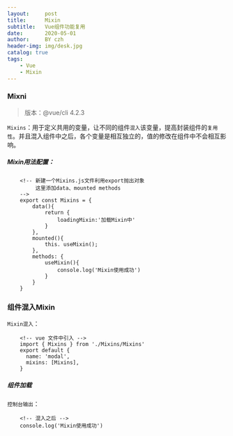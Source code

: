 ```yaml
---
layout:     post
title:      Mixin
subtitle:   Vue组件功能复用
date:       2020-05-01
author:     BY czh
header-img: img/desk.jpg
catalog: true
tags:
    - Vue
    - Mixin
---
```


###  Mixni

>版本：@vue/cli 4.2.3

`Mixins`：用于定义共用的变量，让不同的组件`混入`该变量，提高封装组件的`复用性`。并且混入组件中之后，各个变量是相互独立的，值的修改在组件中不会相互影响。

##### Mixin用法配置：

```
	<!-- 新建一个Mixins.js文件利用export抛出对象 
		 这里添加data、mounted methods
	-->
	export const Mixins = {
		data(){
			return {
				loadingMixin:'加载Mixin中'
			}
		},
		mounted(){
			this. useMixin();
		},
		methods: {
			useMixin(){
				console.log('Mixin使用成功')
			}
		}
	}

```

### 组件混入Mixin

`Mixin混入`：

```
	<!-- vue 文件中引入 -->
	import { Mixins } from './Mixins/Mixins'
	export default {
      name: 'modal',
      mixins: [Mixins],
    }
```

##### 组件加载

`控制台输出`：

```
	<!-- 混入之后 -->
	console.log('Mixin使用成功')
```

